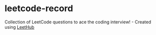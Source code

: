 # leetcode-record
Collection of LeetCode questions to ace the coding interview! - Created using [LeetHub](https://github.com/QasimWani/LeetHub)
